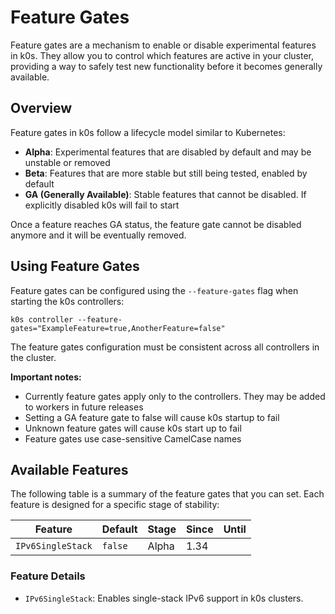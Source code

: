<!--
SPDX-FileCopyrightText: 2025 k0s authors
SPDX-License-Identifier: CC-BY-SA-4.0
-->

# Feature Gates

Feature gates are a mechanism to enable or disable experimental features in k0s.
They allow you to control which features are active in your cluster, providing
a way to safely test new functionality before it becomes generally available.

## Overview

Feature gates in k0s follow a lifecycle model similar to Kubernetes:

- **Alpha**: Experimental features that are disabled by default and may be unstable or removed
- **Beta**: Features that are more stable but still being tested, enabled by default
- **GA (Generally Available)**: Stable features that cannot be disabled. If explicitly disabled
k0s will fail to start

Once a feature reaches GA status, the feature gate cannot be disabled anymore and it will be
eventually removed.

## Using Feature Gates

Feature gates can be configured using the `--feature-gates` flag when starting the k0s controllers:

```shell
k0s controller --feature-gates="ExampleFeature=true,AnotherFeature=false"
```

The feature gates configuration must be consistent across all controllers in the cluster.

**Important notes:**

- Currently feature gates apply only to the controllers. They may be added to workers in future releases
- Setting a GA feature gate to false will cause k0s startup to fail
- Unknown feature gates will cause k0s start up to fail
- Feature gates use case-sensitive CamelCase names

## Available Features

The following table is a summary of the feature gates that you can set. Each feature is designed for a specific stage of stability:

| Feature           | Default | Stage | Since | Until |
|-------------------|---------|-------|-------|-------|
| `IPv6SingleStack` | `false` | Alpha | 1.34  |       |

### Feature Details

- `IPv6SingleStack`: Enables single-stack IPv6 support in k0s clusters.
